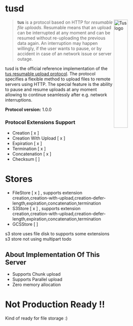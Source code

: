 # tusd

<img alt="Tus logo" src="https://github.com/tus/tus.io/blob/master/assets/img/tus1.png?raw=true" width="30%" align="right" />

> **tus** is a protocol based on HTTP for *resumable file uploads*. Resumable
> means that an upload can be interrupted at any moment and can be resumed without
> re-uploading the previous data again. An interruption may happen willingly, if
> the user wants to pause, or by accident in case of an network issue or server
> outage.

tusd is the official reference implementation of
the [tus resumable upload protocol](http://www.tus.io/protocols/resumable-upload.html). The protocol specifies a
flexible method to upload files to remote servers using HTTP. The special feature is the ability to pause and resume
uploads at any moment allowing to continue seamlessly after e.g. network interruptions.

**Protocol version:** 1.0.0

### Protocol Extensions Support

- Creation [ x ]
- Creation With Upload [ x ]
- Expiration [ x ]
- Termination [ x ]
- Concatenation [ x ]
- Checksum [  ]

# Stores

- FileStore [ x ] , supports extension
  creation,creation-with-upload,creation-defer-length,expiration,concatenation,termination
- S3Store [ x ] , supports extension
  creation,creation-with-upload,creation-defer-length,expiration,concatenation,termination
- GCSStore [ ]

s3 store uses file disk to supports some extensions s3 store not using multipart todo

## About Implementation Of This Server

- Supports Chunk upload 
- Supports Parallel upload
- Zero memory allocation 

# Not Production Ready !!

Kind of ready for file storage :)
